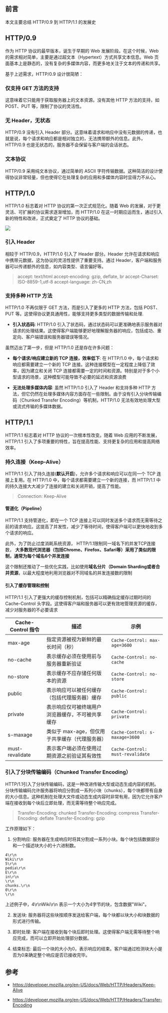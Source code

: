 ## 前言

本文主要总结 HTTP/0.9 到 HTTP/1.1 的发展史

## HTTP/0.9

作为 HTTP 协议的最早版本，诞生于早期的 Web 发展阶段。在这个时候，Web 的需求相对简单，主要是通过超文本（Hypertext）方式共享文本信息。Web 页面基本上是静态的，没有复杂的多媒体内容，而更多地关注于文本的传递和共享。

基于上述需求，HTTP/0.9 设计很简陋：

### 仅支持 GET 方法的支持

这意味着它只能用于获取服务器上的文本资源。没有其他 HTTP 方法的支持，如 POST、PUT 等，限制了协议的灵活性。

### 无 Header，无状态

HTTP/0.9 没有引入 Header 部分。这意味着请求和响应中没有元数据的传递，也就是说，每个请求和响应都是相对独立的，无法携带额外的信息。此外，HTTP/0.9 也是无状态的，服务器不会保留与客户端的会话状态。

### 文本协议

HTTP/0.9 采用纯文本协议，通过简单的 ASCII 字符传输数据。这种简洁的设计使得协议非常轻量，但也使得它在处理复杂的应用和多媒体内容时显得力不从心。

## HTTP/1.0

HTTP/1.0 标志着对 HTTP 协议的第一次正式规范化。随着 Web 的发展，对于更灵活、可扩展的协议需求逐渐增加，而 HTTP/1.0 在这一时期应运而生，通过引入新的特性和改进，正式奠定了 HTTP 协议的基础。

![](https://cdn.jsdelivr.net/gh/chenxiaoyao6228/cloudimg@main/2023/http-1.0-connection.png)

### 引入 Header

相较于 HTTP/0.9，HTTP/1.0 引入了 Header 部分。Header 允许在请求和响应中携带元数据，这为协议的灵活性提供了重要支持。通过 Header，客户端和服务器可以传递额外的信息，如内容类型、语言偏好等。

> accept: text/html
> accept-encoding: gzip, deflate, br
> accept-Charset: ISO-8859-1,utf-8
> accept-language: zh-CN,zh

### 支持多种 HTTP 方法

HTTP/1.0 不再仅限于 GET 方法，而是引入了更多的 HTTP 方法，包括 POST、PUT 等。这使得协议更具通用性，能够支持更多类型的数据传输和处理.

- **引入状态码**: HTTP/1.0 引入了状态码，通过状态码可以更准确地表示服务器对请求的处理结果。这使得客户端能够更好地理解服务器的响应，包括成功、重定向、客户端错误和服务器错误等情况。

虽然迈出了第一步，但是 HTTP/1.0 还是存在许多问题：

- **每个请求/响应建立新的 TCP 连接，效率低下**: 在 HTTP/1.0 中，每个请求和响应都需要建立一个新的 TCP 连接。这种连接模型在一定程度上降低了效率，因为建立和关闭 TCP 连接都需要一定的时间和资源。特别是对于多个小型请求的场景，这种模型可能导致不必要的延迟和资源浪费

- **无法处理多媒体内容**: 虽然 HTTP/1.0 引入了 Header 和支持多种 HTTP 方法，但它仍然在处理多媒体内容方面存在一些限制。由于没有引入分块传输编码（Chunked Transfer Encoding）等机制，HTTP/1.0 无法有效地处理大型或流式传输的多媒体数据。

## HTTP/1.1

HTTP/1.1 标志着对 HTTP 协议的一次根本性改变。随着 Web 应用的不断发展，HTTP/1.1 引入了多项重要的特性，旨在提高性能、支持更复杂的应用和提高网络效率。

### 持久连接（Keep-Alive）

HTTP/1.1 引入了持久连接(**默认开启**)，允许多个请求和响应可以在同一个 TCP 连接上复用。在 HTTP/1.0 中，每个请求都需要建立一个新的连接，而 HTTP/1.1 中的持久连接大大减少了连接的建立和关闭开销，提高了性能。

> Connection: Keep-Alive

#### 管道化（Pipeline）

HTTP/1.1 支持管道化，即在一个 TCP 连接上可以同时发送多个请求而无需等待之前的请求响应。这提高了并发性，减少了等待时间，使得客户端可以更快地收到多个请求的响应。

此外，为了防止过度消耗系统资源， HTTP/1.1限制同一域名下的并发TCP连接数， **大多数现代浏览器（包括Chrome、Firefox、Safari等）采用了类似的限制，通常为每个域名6个并发连接**

这个限制还推动了一些优化实践，比如使用**域名分片（Domain Sharding或者合并资源**，以最大程度地利用浏览器对不同域名的并发连接数的限制

#### 引入了缓存管理和控制

HTTP/1.1 引入了更强大的缓存控制机制，包括可以精确指定缓存过期时间的 Cache-Control 头字段。这使得客户端和服务器可以更有效地管理资源的缓存，减少对服务器的不必要请求

| Cache-Control 指令 | 描述                                       | 示例                        |
|---------------------|--------------------------------------------|-----------------------------|
| max-age             | 指定资源被视为新鲜的最长时间（秒）              | `Cache-Control: max-age=3600`|
| no-cache            | 表示缓存必须在使用前与服务器重新验证              | `Cache-Control: no-cache`    |
| no-store            | 表示缓存不应存储任何版本的资源                   | `Cache-Control: no-store`    |
| public              | 表示响应可以被任何缓存（包括代理服务器）缓存       | `Cache-Control: public`      |
| private             | 表示响应仅可被终端用户浏览器缓存，不可被共享缓存    | `Cache-Control: private`     |
| s-maxage            | 类似于 max-age，但仅用于共享缓存（代理服务器）       | `Cache-Control: s-maxage=3600`|
| must-revalidate     | 表示客户端必须在使用过期资源之前验证其有效性       | `Cache-Control: must-revalidate` |


### 引入了分块传输编码（Chunked Transfer Encoding）

HTTP/1.1引入了分块传输编码，这是一种改进传输大型或动态生成内容的机制。分块传输编码允许服务器将响应分割成一系列小块（chunks），每个块都带有自身的大小信息。这种机制在处理大文件或动态生成内容时非常有用，因为它允许客户端在接收到每个块后立即处理，而无需等待整个响应完成。

> Transfer-Encoding: chunked
Transfer-Encoding: compress
Transfer-Encoding: deflate
Transfer-Encoding: gzip

工作原理如下：

1. 分割响应: 服务器在生成响应时将其分割成一系列小块。每个块包括数据部分和一个描述块大小的十六进制数。

```text
4\r\n
Wiki\r\n
5\r\n
pedia\r\n
E\r\n
in\r\n
\r\n
chunks.\r\n
0\r\n
\r\n
```
上述例子中，4\r\nWiki\r\n 表示一个大小为4字节的块，包含数据"Wiki"。

2. 发送块: 服务器将这些块按顺序发送给客户端，每个块都以块大小和块数据的形式进行传输。

3. 即时处理: 客户端在接收到每个块后即时处理。这使得客户端无需等待整个响应完成，而可以立即开始处理部分数据。

4. 结束标志: 最后一个块的大小为0，表示响应的结束。客户端通过检测块大小是否为0来确定整个响应是否已接收完毕。

## 参考

 - https://developer.mozilla.org/en-US/docs/Web/HTTP/Headers/Keep-Alive
 
 - https://developer.mozilla.org/en-US/docs/Web/HTTP/Headers/Transfer-Encoding